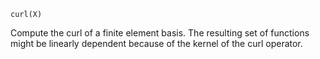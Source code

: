 ```
curl(X)
```

Compute the curl of a finite element basis. The resulting set of functions might be linearly dependent because of the kernel of the curl operator.
